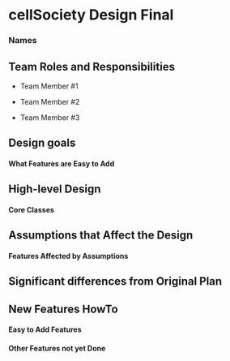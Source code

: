 # cellSociety Design Final
### Names

## Team Roles and Responsibilities

 * Team Member #1

 * Team Member #2

 * Team Member #3


## Design goals

#### What Features are Easy to Add


## High-level Design

#### Core Classes


## Assumptions that Affect the Design

#### Features Affected by Assumptions


## Significant differences from Original Plan


## New Features HowTo

#### Easy to Add Features

#### Other Features not yet Done

